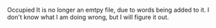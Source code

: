 Occupied
It is no longer an emtpy file, due to words being added to it.
I don't know what I am doing wrong, but I will figure it out.
